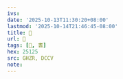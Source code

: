 ```yaml
---
ivs:
date: '2025-10-13T11:30:20+08:00'
lastmod: '2025-10-14T21:46:45-08:00'
title: 󰥙
url: 󰥙
tags: [𥄥, 耆]
hex: 25125
src: GHZR, DCCV
note:
---
```

